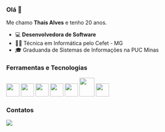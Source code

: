 ### Olá 👋

Me chamo **Thais Alves** e tenho 20 anos.
 - 💻 **Desenvolvedora de Software**
 - 👩‍💻 Técnica em Informática pelo Cefet - MG
 - 🎓 Graduanda de Sistemas de Informações na PUC Minas 

### Ferramentas e Tecnologias
<div style="display: inline_block" >
  <img src="https://cdn.jsdelivr.net/gh/devicons/devicon@latest/icons/javascript/javascript-original.svg" style="width:35px" height=35px" />
  <img src="https://cdn.jsdelivr.net/gh/devicons/devicon@latest/icons/java/java-original-wordmark.svg" style="width:35px" height=35px"/>      
  <img src="https://cdn.jsdelivr.net/gh/devicons/devicon@latest/icons/html5/html5-plain-wordmark.svg" style="width:35px" height=35px"/>   
  <img src="https://cdn.jsdelivr.net/gh/devicons/devicon@latest/icons/css3/css3-plain-wordmark.svg" style="width:35px" height=35px"/>
  <img src="https://cdn.jsdelivr.net/gh/devicons/devicon@latest/icons/spring/spring-original-wordmark.svg" style="width:35px" height=35px"/>
  <img src="https://cdn.jsdelivr.net/gh/devicons/devicon@latest/icons/angular/angular-original.svg" style="width:40px" height=50px"/>        
  <img src="https://cdn.jsdelivr.net/gh/devicons/devicon@latest/icons/php/php-original.svg" style="width:35px" height=35px"/>
          

### Contatos
<div>
  <a href="https://www.linkedin.com/in/tha%C3%ADsalves/" target="_blank"><img loading="lazy" src="https://img.shields.io/badge/-LinkedIn-%230077B5?style=for-the-badge&logo=linkedin&logoColor=white" target="_blank"></a>   
<!--   <a href = "thais:contato@alvesthais406@gmail.com"><img loading="lazy" src="https://img.shields.io/badge/Gmail-D14836?style=for-the-badge&logo=gmail&logoColor=white" target="_blank"></a></div> -->



